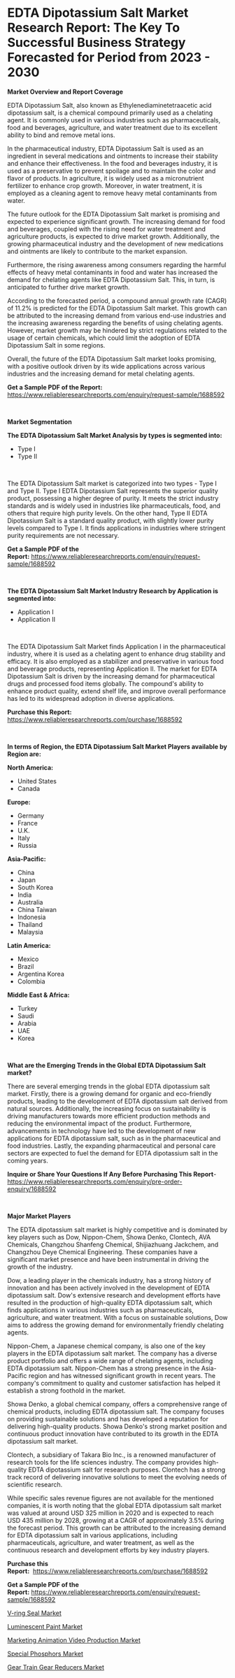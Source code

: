 <p><h1>EDTA Dipotassium Salt Market Research Report: The Key To Successful Business Strategy Forecasted for Period from 2023 - 2030</h1></p><p><strong>Market Overview and Report Coverage</strong></p>
<p><p>EDTA Dipotassium Salt, also known as Ethylenediaminetetraacetic acid dipotassium salt, is a chemical compound primarily used as a chelating agent. It is commonly used in various industries such as pharmaceuticals, food and beverages, agriculture, and water treatment due to its excellent ability to bind and remove metal ions.</p><p>In the pharmaceutical industry, EDTA Dipotassium Salt is used as an ingredient in several medications and ointments to increase their stability and enhance their effectiveness. In the food and beverages industry, it is used as a preservative to prevent spoilage and to maintain the color and flavor of products. In agriculture, it is widely used as a micronutrient fertilizer to enhance crop growth. Moreover, in water treatment, it is employed as a cleaning agent to remove heavy metal contaminants from water.</p><p>The future outlook for the EDTA Dipotassium Salt market is promising and expected to experience significant growth. The increasing demand for food and beverages, coupled with the rising need for water treatment and agriculture products, is expected to drive market growth. Additionally, the growing pharmaceutical industry and the development of new medications and ointments are likely to contribute to the market expansion.</p><p>Furthermore, the rising awareness among consumers regarding the harmful effects of heavy metal contaminants in food and water has increased the demand for chelating agents like EDTA Dipotassium Salt. This, in turn, is anticipated to further drive market growth.</p><p>According to the forecasted period, a compound annual growth rate (CAGR) of 11.2% is predicted for the EDTA Dipotassium Salt market. This growth can be attributed to the increasing demand from various end-use industries and the increasing awareness regarding the benefits of using chelating agents. However, market growth may be hindered by strict regulations related to the usage of certain chemicals, which could limit the adoption of EDTA Dipotassium Salt in some regions.</p><p>Overall, the future of the EDTA Dipotassium Salt market looks promising, with a positive outlook driven by its wide applications across various industries and the increasing demand for metal chelating agents.</p></p>
<p><strong>Get a Sample PDF of the Report:</strong> <a href="https://www.reliableresearchreports.com/enquiry/request-sample/1688592">https://www.reliableresearchreports.com/enquiry/request-sample/1688592</a></p>
<p>&nbsp;</p>
<p><strong>Market Segmentation</strong></p>
<p><strong>The EDTA Dipotassium Salt Market Analysis by types is segmented into:</strong></p>
<p><ul><li>Type I</li><li>Type II</li></ul></p>
<p>&nbsp;</p>
<p><p>The EDTA Dipotassium Salt market is categorized into two types - Type I and Type II. Type I EDTA Dipotassium Salt represents the superior quality product, possessing a higher degree of purity. It meets the strict industry standards and is widely used in industries like pharmaceuticals, food, and others that require high purity levels. On the other hand, Type II EDTA Dipotassium Salt is a standard quality product, with slightly lower purity levels compared to Type I. It finds applications in industries where stringent purity requirements are not necessary.</p></p>
<p><strong>Get a Sample PDF of the Report:</strong>&nbsp;<a href="https://www.reliableresearchreports.com/enquiry/request-sample/1688592">https://www.reliableresearchreports.com/enquiry/request-sample/1688592</a></p>
<p>&nbsp;</p>
<p><strong>The EDTA Dipotassium Salt Market Industry Research by Application is segmented into:</strong></p>
<p><ul><li>Application I</li><li>Application II</li></ul></p>
<p>&nbsp;</p>
<p><p>The EDTA Dipotassium Salt Market finds Application I in the pharmaceutical industry, where it is used as a chelating agent to enhance drug stability and efficacy. It is also employed as a stabilizer and preservative in various food and beverage products, representing Application II. The market for EDTA Dipotassium Salt is driven by the increasing demand for pharmaceutical drugs and processed food items globally. The compound's ability to enhance product quality, extend shelf life, and improve overall performance has led to its widespread adoption in diverse applications.</p></p>
<p><strong>Purchase this Report:</strong>&nbsp; <a href="https://www.reliableresearchreports.com/purchase/1688592">https://www.reliableresearchreports.com/purchase/1688592</a></p>
<p>&nbsp;</p>
<p><strong>In terms of Region, the EDTA Dipotassium Salt Market Players available by Region are:</strong></p>
<p>
    <p> <strong> North America: </strong>
        <ul>
            <li>United States</li>
            <li>Canada</li>
        </ul>
        </p> 
    <p> <strong> Europe: </strong>
        <ul>
            <li>Germany</li>
            <li>France</li>
            <li>U.K.</li>
            <li>Italy</li>
            <li>Russia</li>
        </ul>
        </p> 
    <p> <strong> Asia-Pacific: </strong>
        <ul>
            <li>China</li>
            <li>Japan</li>
            <li>South Korea</li>
            <li>India</li>
            <li>Australia</li>
            <li>China Taiwan</li>
            <li>Indonesia</li>
            <li>Thailand</li>
            <li>Malaysia</li>
        </ul>
        </p> 
    <p> <strong> Latin America: </strong>
        <ul>
            <li>Mexico</li>
            <li>Brazil</li>
            <li>Argentina Korea</li>
            <li>Colombia</li>
        </ul>
        </p> 
    <p> <strong> Middle East & Africa: </strong>
        <ul>
            <li>Turkey</li>
            <li>Saudi</li>
            <li>Arabia</li>
            <li>UAE</li>
            <li>Korea</li>
        </ul>
    </p>
    </p>
<p>&nbsp;</p>
<p><strong>What are the Emerging Trends in the Global EDTA Dipotassium Salt market?</strong></p>
<p><p>There are several emerging trends in the global EDTA dipotassium salt market. Firstly, there is a growing demand for organic and eco-friendly products, leading to the development of EDTA dipotassium salt derived from natural sources. Additionally, the increasing focus on sustainability is driving manufacturers towards more efficient production methods and reducing the environmental impact of the product. Furthermore, advancements in technology have led to the development of new applications for EDTA dipotassium salt, such as in the pharmaceutical and food industries. Lastly, the expanding pharmaceutical and personal care sectors are expected to fuel the demand for EDTA dipotassium salt in the coming years.</p></p>
<p><strong>Inquire or Share Your Questions If Any Before Purchasing This Report</strong>- <a href="https://www.reliableresearchreports.com/enquiry/pre-order-enquiry/1688592">https://www.reliableresearchreports.com/enquiry/pre-order-enquiry/1688592</a></p>
<p>&nbsp;</p>
<p><strong>Major Market Players</strong></p>
<p><p>The EDTA dipotassium salt market is highly competitive and is dominated by key players such as Dow, Nippon-Chem, Showa Denko, Clontech, AVA Chemicals, Changzhou Shanfeng Chemical, Shijiazhuang Jackchem, and Changzhou Deye Chemical Engineering. These companies have a significant market presence and have been instrumental in driving the growth of the industry.</p><p>Dow, a leading player in the chemicals industry, has a strong history of innovation and has been actively involved in the development of EDTA dipotassium salt. Dow's extensive research and development efforts have resulted in the production of high-quality EDTA dipotassium salt, which finds applications in various industries such as pharmaceuticals, agriculture, and water treatment. With a focus on sustainable solutions, Dow aims to address the growing demand for environmentally friendly chelating agents.</p><p>Nippon-Chem, a Japanese chemical company, is also one of the key players in the EDTA dipotassium salt market. The company has a diverse product portfolio and offers a wide range of chelating agents, including EDTA dipotassium salt. Nippon-Chem has a strong presence in the Asia-Pacific region and has witnessed significant growth in recent years. The company's commitment to quality and customer satisfaction has helped it establish a strong foothold in the market.</p><p>Showa Denko, a global chemical company, offers a comprehensive range of chemical products, including EDTA dipotassium salt. The company focuses on providing sustainable solutions and has developed a reputation for delivering high-quality products. Showa Denko's strong market position and continuous product innovation have contributed to its growth in the EDTA dipotassium salt market.</p><p>Clontech, a subsidiary of Takara Bio Inc., is a renowned manufacturer of research tools for the life sciences industry. The company provides high-quality EDTA dipotassium salt for research purposes. Clontech has a strong track record of delivering innovative solutions to meet the evolving needs of scientific research.</p><p>While specific sales revenue figures are not available for the mentioned companies, it is worth noting that the global EDTA dipotassium salt market was valued at around USD 325 million in 2020 and is expected to reach USD 435 million by 2028, growing at a CAGR of approximately 3.5% during the forecast period. This growth can be attributed to the increasing demand for EDTA dipotassium salt in various applications, including pharmaceuticals, agriculture, and water treatment, as well as the continuous research and development efforts by key industry players.</p></p>
<p><strong>Purchase this Report:</strong>&nbsp;&nbsp;<a href="https://www.reliableresearchreports.com/purchase/1688592">https://www.reliableresearchreports.com/purchase/1688592</a></p>
<p></p>
<p><strong>Get a Sample PDF of the Report:</strong>&nbsp;<a href="https://www.reliableresearchreports.com/enquiry/request-sample/1688592">https://www.reliableresearchreports.com/enquiry/request-sample/1688592</a></p>
<p><p><a href="https://www.linkedin.com/pulse/v-ring-seal-market-challenges-opportunities-growth-drivers/">V-ring Seal Market</a></p><p><a href="https://medium.com/@hazelharvey1918/luminescent-paint-market-size-reveals-the-best-marketing-channels-in-global-industry-99272a6ca449">Luminescent Paint Market</a></p><p><a href="https://www.linkedin.com/pulse/marketing-animation-video-production-market-research-report/">Marketing Animation Video Production Market</a></p><p><a href="https://medium.com/@kyliebodei/special-phosphors-market-outlook-industry-overview-and-forecast-2023-to-2030-95d929d34a4f">Special Phosphors Market</a></p><p><a href="https://www.linkedin.com/pulse/gear-train-reducers-market-size-share-amp-trends-analysis-report/">Gear Train Gear Reducers Market</a></p></p>